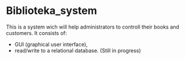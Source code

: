 # Biblioteka_system
This is a system wich will help administrators to controll their books and customers. It consists of: 
- GUI (graphical user interface), 
- read/write to a relational database.
(Still in progress)
